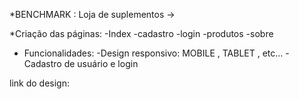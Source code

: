 *BENCHMARK : Loja de suplementos -> 

*Criação das páginas:
-Index
-cadastro
-login
-produtos
-sobre

* Funcionalidades:
-Design responsivo: MOBILE , TABLET , etc...
-Cadastro de usuário e login

link do design: 